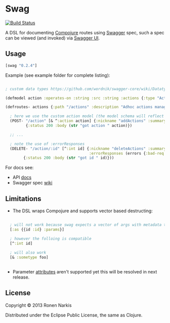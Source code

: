# Swag

[![Build Status](https://travis-ci.org/narkisr/swag.png)](https://travis-ci.org/narkisr/swag)

A DSL for documenting [Compojure](https://github.com/weavejester/compojure) routes using [Swagger](https://developers.helloreverb.com/swagger/) spec, such a spec can be viewed (and invoked) via [Swagger UI](https://github.com/wordnik/swagger-ui).


## Usage

```clojure
[swag "0.2.4"]
```

Example (see example folder for complete listing):

```clojure

; custom data types https://github.com/wordnik/swagger-core/wiki/Datatypes

(defmodel action :operates-on :string :src :string :actions {:type "Actions"})

(defroutes- actions {:path "/actions" :description "Adhoc actions managment"}

  ; here we use the custom action model (the model schema will reflect that).
  (POST- "/action" [& ^:action action] {:nickname "addActions" :summary "Adds an actions set"}
         {:status 200 :body (str "got action " action)})

  ;; ...

  ; note the use of :errorResponses
  (DELETE- "/action/:id" [^:int id] {:nickname "deleteActions" :summary "Deletes an action set" 
                                     :errorResponses (errors {:bad-req "Missing action"})}
        {:status 200 :body (str "got id " id)}))

```

For docs see:

 * API [docs](http://narkisr.github.io/swag/index.html)
 * Swagger spec [wiki](https://github.com/wordnik/swagger-core/wiki)

## Limitations

 * The DSL wraps Compojure and supports vector based destructing:

```clojure
 
  ; will not work because swag expects a vector of args with metadata types
  [:as {{id :id} :params}]

  ; however the folloing is compatible 
  [^:int id]
  
  ; will also work
  [& :sometype foo]
 
```

 * Parameter [attributes](https://github.com/wordnik/swagger-core/wiki/parameters) aren't supported yet this will be resolved in next release.


## License

Copyright © 2013 Ronen Narkis

Distributed under the Eclipse Public License, the same as Clojure.
